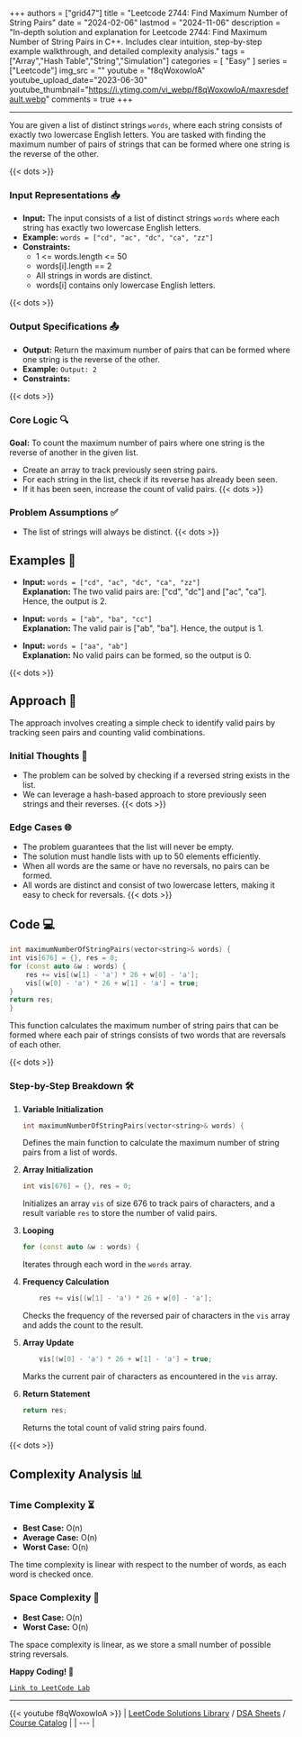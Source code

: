 
+++
authors = ["grid47"]
title = "Leetcode 2744: Find Maximum Number of String Pairs"
date = "2024-02-06"
lastmod = "2024-11-06"
description = "In-depth solution and explanation for Leetcode 2744: Find Maximum Number of String Pairs in C++. Includes clear intuition, step-by-step example walkthrough, and detailed complexity analysis."
tags = ["Array","Hash Table","String","Simulation"]
categories = [
    "Easy"
]
series = ["Leetcode"]
img_src = ""
youtube = "f8qWoxowloA"
youtube_upload_date="2023-06-30"
youtube_thumbnail="https://i.ytimg.com/vi_webp/f8qWoxowloA/maxresdefault.webp"
comments = true
+++



---
You are given a list of distinct strings `words`, where each string consists of exactly two lowercase English letters. You are tasked with finding the maximum number of pairs of strings that can be formed where one string is the reverse of the other.
<!--more-->
{{< dots >}}
### Input Representations 📥
- **Input:** The input consists of a list of distinct strings `words` where each string has exactly two lowercase English letters.
- **Example:** `words = ["cd", "ac", "dc", "ca", "zz"]`
- **Constraints:**
	- 1 <= words.length <= 50
	- words[i].length == 2
	- All strings in words are distinct.
	- words[i] contains only lowercase English letters.

{{< dots >}}
### Output Specifications 📤
- **Output:** Return the maximum number of pairs that can be formed where one string is the reverse of the other.
- **Example:** `Output: 2`
- **Constraints:**

{{< dots >}}
### Core Logic 🔍
**Goal:** To count the maximum number of pairs where one string is the reverse of another in the given list.

- Create an array to track previously seen string pairs.
- For each string in the list, check if its reverse has already been seen.
- If it has been seen, increase the count of valid pairs.
{{< dots >}}
### Problem Assumptions ✅
- The list of strings will always be distinct.
{{< dots >}}
## Examples 🧩
- **Input:** `words = ["cd", "ac", "dc", "ca", "zz"]`  \
  **Explanation:** The two valid pairs are: ["cd", "dc"] and ["ac", "ca"]. Hence, the output is 2.

- **Input:** `words = ["ab", "ba", "cc"]`  \
  **Explanation:** The valid pair is ["ab", "ba"]. Hence, the output is 1.

- **Input:** `words = ["aa", "ab"]`  \
  **Explanation:** No valid pairs can be formed, so the output is 0.

{{< dots >}}
## Approach 🚀
The approach involves creating a simple check to identify valid pairs by tracking seen pairs and counting valid combinations.

### Initial Thoughts 💭
- The problem can be solved by checking if a reversed string exists in the list.
- We can leverage a hash-based approach to store previously seen strings and their reverses.
{{< dots >}}
### Edge Cases 🌐
- The problem guarantees that the list will never be empty.
- The solution must handle lists with up to 50 elements efficiently.
- When all words are the same or have no reversals, no pairs can be formed.
- All words are distinct and consist of two lowercase letters, making it easy to check for reversals.
{{< dots >}}
## Code 💻
```cpp
int maximumNumberOfStringPairs(vector<string>& words) {
int vis[676] = {}, res = 0;
for (const auto &w : words) {
    res += vis[(w[1] - 'a') * 26 + w[0] - 'a'];
    vis[(w[0] - 'a') * 26 + w[1] - 'a'] = true;
}
return res;
}
```

This function calculates the maximum number of string pairs that can be formed where each pair of strings consists of two words that are reversals of each other.

{{< dots >}}
### Step-by-Step Breakdown 🛠️
1. **Variable Initialization**
	```cpp
	int maximumNumberOfStringPairs(vector<string>& words) {
	```
	Defines the main function to calculate the maximum number of string pairs from a list of words.

2. **Array Initialization**
	```cpp
	int vis[676] = {}, res = 0;
	```
	Initializes an array `vis` of size 676 to track pairs of characters, and a result variable `res` to store the number of valid pairs.

3. **Looping**
	```cpp
	for (const auto &w : words) {
	```
	Iterates through each word in the `words` array.

4. **Frequency Calculation**
	```cpp
	    res += vis[(w[1] - 'a') * 26 + w[0] - 'a'];
	```
	Checks the frequency of the reversed pair of characters in the `vis` array and adds the count to the result.

5. **Array Update**
	```cpp
	    vis[(w[0] - 'a') * 26 + w[1] - 'a'] = true;
	```
	Marks the current pair of characters as encountered in the `vis` array.

6. **Return Statement**
	```cpp
	return res;
	```
	Returns the total count of valid string pairs found.

{{< dots >}}
## Complexity Analysis 📊
### Time Complexity ⏳
- **Best Case:** O(n)
- **Average Case:** O(n)
- **Worst Case:** O(n)

The time complexity is linear with respect to the number of words, as each word is checked once.

### Space Complexity 💾
- **Best Case:** O(n)
- **Worst Case:** O(n)

The space complexity is linear, as we store a small number of possible string reversals.

**Happy Coding! 🎉**


[`Link to LeetCode Lab`](https://leetcode.com/problems/find-maximum-number-of-string-pairs/description/)

---
{{< youtube f8qWoxowloA >}}
| [LeetCode Solutions Library](https://grid47.xyz/leetcode/) / [DSA Sheets](https://grid47.xyz/sheets/) / [Course Catalog](https://grid47.xyz/courses/) |
| --- |
